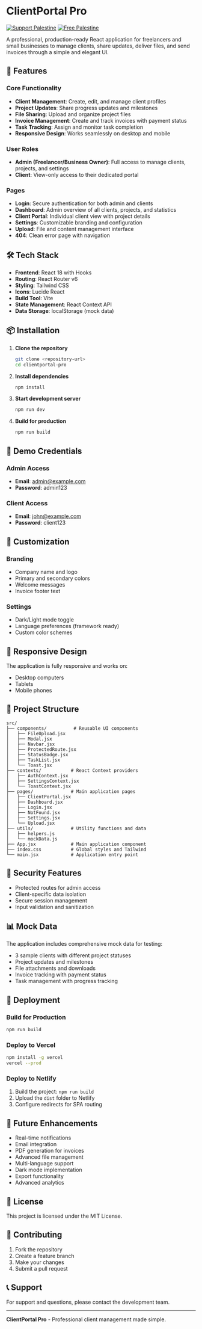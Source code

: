 # ClientPortal Pro

[![Support Palestine](https://img.shields.io/badge/Support-Palestine-000000?labelColor=007A3D&color=CE1126)](#support-palestine)
[![Free Palestine](https://img.shields.io/badge/Free-Palestine-CE1126?labelColor=000000&color=007A3D)](#support-palestine)


A professional, production-ready React application for freelancers and small businesses to manage clients, share updates, deliver files, and send invoices through a simple and elegant UI.

## 🚀 Features

### Core Functionality
- **Client Management**: Create, edit, and manage client profiles
- **Project Updates**: Share progress updates and milestones
- **File Sharing**: Upload and organize project files
- **Invoice Management**: Create and track invoices with payment status
- **Task Tracking**: Assign and monitor task completion
- **Responsive Design**: Works seamlessly on desktop and mobile

### User Roles
- **Admin (Freelancer/Business Owner)**: Full access to manage clients, projects, and settings
- **Client**: View-only access to their dedicated portal

### Pages
- **Login**: Secure authentication for both admin and clients
- **Dashboard**: Admin overview of all clients, projects, and statistics
- **Client Portal**: Individual client view with project details
- **Settings**: Customizable branding and configuration
- **Upload**: File and content management interface
- **404**: Clean error page with navigation

## 🛠️ Tech Stack

- **Frontend**: React 18 with Hooks
- **Routing**: React Router v6
- **Styling**: Tailwind CSS
- **Icons**: Lucide React
- **Build Tool**: Vite
- **State Management**: React Context API
- **Data Storage**: localStorage (mock data)

## 📦 Installation

1. **Clone the repository**
   ```bash
   git clone <repository-url>
   cd clientportal-pro
   ```

2. **Install dependencies**
   ```bash
   npm install
   ```

3. **Start development server**
   ```bash
   npm run dev
   ```

4. **Build for production**
   ```bash
   npm run build
   ```

## 🎯 Demo Credentials

### Admin Access
- **Email**: admin@example.com
- **Password**: admin123

### Client Access
- **Email**: john@example.com
- **Password**: client123

## 🎨 Customization

### Branding
- Company name and logo
- Primary and secondary colors
- Welcome messages
- Invoice footer text

### Settings
- Dark/Light mode toggle
- Language preferences (framework ready)
- Custom color schemes

## 📱 Responsive Design

The application is fully responsive and works on:
- Desktop computers
- Tablets
- Mobile phones

## 🔧 Project Structure

```
src/
├── components/          # Reusable UI components
│   ├── FileUpload.jsx
│   ├── Modal.jsx
│   ├── Navbar.jsx
│   ├── ProtectedRoute.jsx
│   ├── StatusBadge.jsx
│   ├── TaskList.jsx
│   └── Toast.jsx
├── contexts/           # React Context providers
│   ├── AuthContext.jsx
│   ├── SettingsContext.jsx
│   └── ToastContext.jsx
├── pages/              # Main application pages
│   ├── ClientPortal.jsx
│   ├── Dashboard.jsx
│   ├── Login.jsx
│   ├── NotFound.jsx
│   ├── Settings.jsx
│   └── Upload.jsx
├── utils/              # Utility functions and data
│   ├── helpers.js
│   └── mockData.js
├── App.jsx             # Main application component
├── index.css           # Global styles and Tailwind
└── main.jsx            # Application entry point
```

## 🔐 Security Features

- Protected routes for admin access
- Client-specific data isolation
- Secure session management
- Input validation and sanitization

## 📊 Mock Data

The application includes comprehensive mock data for testing:
- 3 sample clients with different project statuses
- Project updates and milestones
- File attachments and downloads
- Invoice tracking with payment status
- Task management with progress tracking

## 🚀 Deployment

### Build for Production
```bash
npm run build
```

### Deploy to Vercel
```bash
npm install -g vercel
vercel --prod
```

### Deploy to Netlify
1. Build the project: `npm run build`
2. Upload the `dist` folder to Netlify
3. Configure redirects for SPA routing

## 🔮 Future Enhancements

- Real-time notifications
- Email integration
- PDF generation for invoices
- Advanced file management
- Multi-language support
- Dark mode implementation
- Export functionality
- Advanced analytics

## 📄 License

This project is licensed under the MIT License.

## 🤝 Contributing

1. Fork the repository
2. Create a feature branch
3. Make your changes
4. Submit a pull request

## 📞 Support

For support and questions, please contact the development team.

---


**ClientPortal Pro** - Professional client management made simple.
